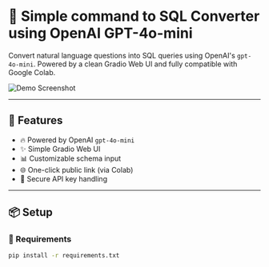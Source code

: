# 🧠 Simple command to SQL Converter using OpenAI GPT-4o-mini

Convert natural language questions into SQL queries using OpenAI's `gpt-4o-mini`. Powered by a clean Gradio Web UI and fully compatible with Google Colab.

![Demo Screenshot](https://via.placeholder.com/800x400.png?text=NLP+to+SQL+Demo)

---

## 🚀 Features

- 🔥 Powered by OpenAI `gpt-4o-mini`
- ✨ Simple Gradio Web UI
- 📊 Customizable schema input
- 🌐 One-click public link (via Colab)
- 🔐 Secure API key handling

---

## 📦 Setup

### 🔧 Requirements

```bash
pip install -r requirements.txt
